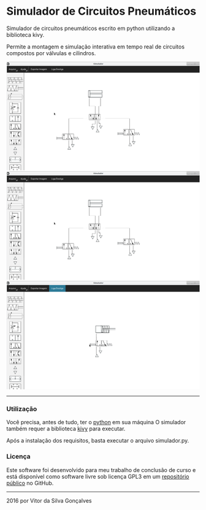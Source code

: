 # Simulador de Circuitos Pneumáticos


Simulador de circuitos pneumáticos escrito em python utilizando a biblioteca kivy.

Permite a montagem e simulação interativa em tempo real de circuitos compostos por válvulas e cilindros.

![](screenshots/01.png) ![](screenshots/02.png) ![](screenshots/03.png)
___

### Utilização
Você precisa, antes de tudo, ter o [python](https://www.python.org/) em sua máquina
O simulador também requer a biblioteca [kivy](https://kivy.org) para executar.

Após a instalação dos requisitos, basta executar o arquivo simulador.py.

### Licença

Este software foi desenvolvido para meu trabalho de conclusão de curso e está disponível como software livre sob licença GPL3 em um [repositório público](https://github.com/vitorsgoncalves/tcc) no GitHub.

___
2016 por Vitor da Silva Gonçalves
